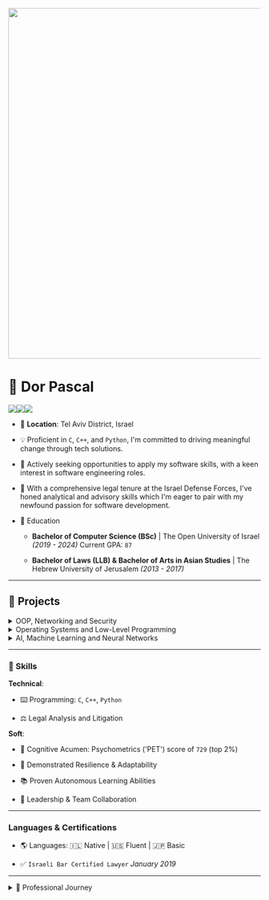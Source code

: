 <p align="center">
  <img src="https://github.com/Dor-sketch/Dor-sketch/assets/138825033/a31afabd-c5fa-4305-b1c8-701e635b1d81". width = 700>
</p>

# 🚀 **Dor Pascal**

[<img src="https://img.shields.io/badge/LinkedIn-0A66C2.svg?style=for-the-badge&logo=LinkedIn&logoColor=white">](https://www.linkedin.com/in/dor-pascal/)[<img src="https://img.shields.io/badge/Gmail-EA4335.svg?style=for-the-badge&logo=Gmail&logoColor=white">](mailto:dor.pascal@gmail.com)[<img src="https://img.shields.io/badge/LeetCode-FFA116.svg?style=for-the-badge&logo=LeetCode&logoColor=white">](https://leetcode.com/Dor-sketch)

* 📌 **Location**: Tel Aviv District, Israel

* 💡 Proficient in `C`, `C++`, and `Python`, I'm committed to driving meaningful change through tech solutions.

* 🎯 Actively seeking opportunities to apply my software skills, with a keen interest in software engineering roles.

* 📘 With a comprehensive legal tenure at the Israel Defense Forces, I've honed analytical and advisory skills which I'm eager to pair with my newfound passion for software development.

* 📜 Education

  * **Bachelor of Computer Science (BSc)** | The Open University of Israel _(2019 - 2024)_ Current GPA: `87`

  * **Bachelor of Laws (LLB) & Bachelor of Arts in Asian Studies** | The Hebrew University of Jerusalem _(2013 - 2017)_

---

## 📂 Projects

<details>
<summary>OOP, Networking and Security</summary>
<table class="projects-table3">
  <tr class="flagship-row">
    <td>

### [🔒 EncryptedTCP](https://github.com/Dor-sketch/EncryptedTCP)

<details>
<summary>More Info</summary>

- 🔍 Developed a secure server-client framework for encrypted real-time communication.

- 📝 This project represents my most significant technical challenge and achievement to date.
</details>

  </td>
  <td>

[<img src="https://github.com/Dor-sketch/Dor-sketch/assets/138825033/c80d14c7-d2f3-4442-a39e-655d7531b579" width="25">](https://isocpp.org/)
[<img src="https://github.com/Dor-sketch/Dor-sketch/assets/138825033/6b5678ec-a104-4cf9-b0fa-dc37e34915a4" width="25">](https://www.python.org/)
[<img src="https://github.com/Dor-sketch/Dor-sketch/assets/138825033/1d649705-9bd2-448d-aa15-af0748c1723a" width="70">](https://www.sqlite.org/index.html)

🏷️ `FlagshipProject⭐`, `C++17`, `RSA`, `AES`, `CryptoPP`, `POSIXSockets`


  </td>
  </tr>
  <tr>
  <td>

### [🌐 Backup Server](https://github.com/Dor-sketch/sec_mmn14)

<details>
<summary>More Info</summary>

- 🔍 Focused on server-client dynamics and efficient file parsing.

- 🎓 Course: _Defensive System-Programming, The Open University of Israel._ Grade: `100`.
</details>

  </td>
  <td>

[<img src="https://github.com/Dor-sketch/Dor-sketch/assets/138825033/c80d14c7-d2f3-4442-a39e-655d7531b579" width="25">](https://isocpp.org/)
[<img src="https://github.com/Dor-sketch/Dor-sketch/assets/138825033/6b5678ec-a104-4cf9-b0fa-dc37e34915a4" width="25">](https://www.python.org/)

🏷️ `ServerClientDynamics`, `spdlog`, `BoostAsio`

  </td>
  </tr>
  <tr>
  <td>

### [🌍 Simulation Earth](https://github.com/Dor-sketch/SimulationEarth)

<details>
<summary>More Info</summary>

- 🔍 A sophisticated simulation of Earth's ecosystems using cellular automata, modeling complex environmental interactions in a 2D grid.

- 🎓 Developed for the "Biological Computation" class at the Open University of Israel, earning a perfect score of `100` in 2024.

- 🌐 Demonstrates dynamic world modeling with real-time visualization and statistical analysis, offering insights into the interconnectedness of environmental factors.

- 🧬 Showcases advanced Python programming techniques, including encapsulation, context managers, and custom Enums for dynamic rule-based logic.

</details>
    </td>
    <td>
     
[<img src="https://github.com/Dor-sketch/Dor-sketch/assets/138825033/6b5678ec-a104-4cf9-b0fa-dc37e34915a4" width="25">](https://www.python.org/)
     
🏷️ `CellularAutomata`, `EnvironmentalSimulation`, `RealTimeVisualization`
    </td>
  </tr>
  <td>

### [⏲️ PsychoTimer](https://github.com/Dor-sketch/PsychoTimer)

<details>
<summary>More Info</summary>

- 🔍 Crafted a dynamic timer simulating real exam conditions, enhanced with voice functionalities.

- 🎓 A personal initiative aiming to recreate and enhance traditional exam environments.
</details>

  </td>
    <td>

[<img src="https://github.com/Dor-sketch/Dor-sketch/assets/138825033/6b5678ec-a104-4cf9-b0fa-dc37e34915a4" width="25">](https://www.python.org/)

🏷️ `VoiceFunctionality`, `MultiThreading`, `CrossPlatform`, `AzureVoiceAPI`
    </td>
    </tr>
    <tr>
    <td>

### [🧙‍♂️ MetaDecorator](https://github.com/Dor-sketch/MetaDecorator)
<details>
<summary>More Info</summary>

- 🔍 A Python script for dynamically injecting decorators into class methods using a metaclass.

- 🎓 Originally started as a course project for _Defensive System-Programming (20937)_ at the Open University of Israel, earning a grade of `100`.

- 🔄 Since then, the code has been extensively modified and improved for greater flexibility and usability.

- 📝 The project demonstrates advanced Python features like metaprogramming and dynamic code execution, making it a unique addition to any software developer's toolkit.

</details>
</td>
<td>
 
[<img src="https://github.com/Dor-sketch/Dor-sketch/assets/138825033/6b5678ec-a104-4cf9-b0fa-dc37e34915a4" width="25">](https://www.python.org/)


🏷️ `Metaprogramming`, `Decorator`, `DynamicCodeExecution`, `CompilerTheory`

  </td>
  </tr>
    <tr>
      <td>

### [📝 Anki-SmartReviewPad](https://github.com/Dor-sketch/Anki-SmartReviewPad)
<details>
<summary>More Info</summary>

- 🔍 A labor of love designed to customize Anki's review interface for a streamlined and enhanced user experience.

- 🎓 This self-driven project showcases a commitment to improving tools I use daily, demonstrating both my technical prowess and dedication to user-centric design.

</details>
    </td>
  <td>
    
[<img src="https://github.com/Dor-sketch/Dor-sketch/assets/138825033/6b5678ec-a104-4cf9-b0fa-dc37e34915a4" width="25">](https://www.python.org/)
[<img src="https://github.com/Dor-sketch/Dor-sketch/assets/138825033/848c2b45-ccee-419f-b44a-d8188d99b2e7" width="25">](https://www.javascript.com/)

🏷️ `DOMManipulation`, `AnkiAPI`, `MathJex`, `AppleScript`, `Hooking`, `Overriding`
  </td>
  </tr>
    <td>

### [🎨 Pixel Art Editor](https://github.com/Dor-sketch/PythonPixelArt)
<details>
<summary>More Info</summary>

- 🔍 A Python-based pixel art editor with a focus on simplicity and creativity, enabling users to create and manipulate pixel art images with ease.

- 🎓 Developed as a passion project to explore the realms of digital art and image processing in Python.

- 🖌️ Features include pixel size adjustment, color palette management, transparency, and history tracking for undo/redo actions.

- 📚 Utilizes advanced programming concepts combined with matplotlib for graphical rendering.

</details>
 </td>
  <td>

[<img src="https://github.com/Dor-sketch/Dor-sketch/assets/138825033/6b5678ec-a104-4cf9-b0fa-dc37e34915a4" width="25">](https://www.python.org/)

🏷️ `ImageProcessing`, `Matplotlib`, `Tkinter`
  </td>
</tr>
    <tr>
      <td>


### [🛡️ Security Demonstrations](https://github.com/Dor-sketch/ASLR-StackSecDemos)

<details>
<summary>More Info</summary>

- 🔍 Detailed exploration of ASLR and stack overflow vulnerabilities.
</details>
  </td>
  <td>
   
[<img src="https://github.com/Dor-sketch/Dor-sketch/assets/138825033/c80d14c7-d2f3-4442-a39e-655d7531b579" width="25">](https://isocpp.org/)
   
🏷️ `ASLR`, `StackOverflowExploit`, `OpenSSL`, `PositionIndependentCode`, `GDB`
  </td>
  </tr>
  <tr>
  <td>

### [👥 USocial](https://github.com/Dor-sketch/sec_mmn11)

<details>
<summary>More Info</summary>

- 🔍 Emphasized on OOP, utilization of smart pointers, and STL containers.

- 🎓 Course: _Defensive System-Programming, The Open University of Israel._ Grade: `96`.

</details>
  </td>
  <td>
   
  [<img src="https://github.com/Dor-sketch/Dor-sketch/assets/138825033/c80d14c7-d2f3-4442-a39e-655d7531b579" width="25">](https://isocpp.org/)
  
🏷️ `OOP`, `C++14`, `STL`, `SmartPointers`, `Valgrind`, `UMLGraph`

  </td>
  </tr>
      <tr>
      <td>
        
### [🚀 LeetCode ToolKit](https://github.com/Dor-sketch/LeetCode-Solutions)
<details>
<summary>More Info</summary>

- 🔍 Solutions, Algorithms & Automated Downloader: A comprehensive toolkit featuring my solutions to LeetCode challenges, with a focus on algorithms and data structures.

- 🤖 Includes an innovative Python script with Selenium WebDriver, automating the download of accepted LeetCode solutions.

- 🎓 An ongoing project that serves as a testament to my problem-solving skills and software engineering acumen as a senior student.

- 📝 The toolkit is systematically organized by difficulty and includes detailed explanations of time and space complexities for each solution, along with a neat directory structure for downloaded solutions.

</details>
  </td>
  <td>

[<img src="https://github.com/Dor-sketch/Dor-sketch/assets/138825033/82ad7fbb-2447-44b4-b4dd-6649883db628" width="25">](https://en.wikipedia.org/wiki/ANSI_C)
[<img src="https://github.com/Dor-sketch/Dor-sketch/assets/138825033/c80d14c7-d2f3-4442-a39e-655d7531b579" width="25">](https://isocpp.org/)
[<img src="https://github.com/Dor-sketch/Dor-sketch/assets/138825033/6b5678ec-a104-4cf9-b0fa-dc37e34915a4" width="25">](https://www.python.org/)

🏷️ `CodingChallenges`, `Automation`, `Selenium`, `WebDriver`
  </td>
  </tr>
</table>
</details>
</details>

<details>
<summary>Operating Systems and Low-Level Programming</summary>
<table class="projects-table1">
  <tr class="flagship-row">
    <td>

  ### [🔧 Assembler](https://github.com/Dor-sketch/openu_course20465_project)
  <details>
  <summary>More Info</summary>

- 🔍 Dive into the intricacies of compiler architectures and the art of translating assembly code with precision.

- 🎓 Pursued as part of the _System Programming Laboratory_ at The Open University of Israel (2022a). Achieved an impressive grade of `98`.

  </details>
  </td>
    <td>    
[<img src="https://github.com/Dor-sketch/Dor-sketch/assets/138825033/82ad7fbb-2447-44b4-b4dd-6649883db628" width="25">](https://en.wikipedia.org/wiki/ANSI_C)
[<img src="https://github.com/Dor-sketch/Dor-sketch/assets/138825033/e5516ea7-8ceb-4c82-8df7-812c365b1180" width="40">](https://en.wikipedia.org/wiki/Assembly_language)
      
🏷️ `Compilers`, `AssemblyCode`, `ANSIC`, `32bit`, `Binary-files`
    </td>
    </tr>
    <tr>
  <td>

### [📞 XV6 'ps' Syscall Implementation](https://github.com/Dor-sketch/xv6-ps-implementation)

<details>
<summary>More Info</summary>

- 🔍 An enhancement of the XV6 operating system with a custom 'ps' system call, crafted for the Operating Systems course at the Open University of Israel.

- 📝 Key modifications include `ps.c` for user-space interface, updates in `user.h`, `proc.c`, `sysproc.c`, `Usys.S`, `syscall.c`, and `defs.h` for seamless integration of the new system call.

- 🚀 Execution Flow: Initiated from user space, this system call delves into kernel-level execution to provide process state information.

- 📊 Usage Guidelines: Invoke the `ps` command in the XV6 shell to view real-time process information.

- 🌟 Testing & Compliance: Assigned syscall number 192; underwent rigorous tests for functionality, security, and stability.

- 💡 Reflections: A blend of academic learning and practical application, culminating in a score of 98/100.

</details>
  </td>
  <td>
    
[<img src="https://github.com/Dor-sketch/Dor-sketch/assets/138825033/82ad7fbb-2447-44b4-b4dd-6649883db628" width="25">](https://en.wikipedia.org/wiki/Xv6)
[<img src="https://github.com/Dor-sketch/Dor-sketch/assets/138825033/e5516ea7-8ceb-4c82-8df7-812c365b1180" width="40">](https://en.wikipedia.org/wiki/Assembly_language)

🏷️ `Operating Systems`, `System Calls`, `XV6`, `Kernel Programming`
  </td>
  </tr>
    <tr>
      <td>

### [🔢 ComplexCalculatorC](https://github.com/Dor-sketch/ComplexCalculatorC)
<details>
<summary>More Info</summary>

- 🔍 A C program designed for complex number calculations, showcasing modular programming and efficient parsing techniques.

- 🌟 Features include operations like addition, subtraction, multiplication, and absolute value calculations on complex numbers.

- 🎓 Developed as a part of the _System Programming Laboratory_ course at The Open University of Israel, scoring a `98`.

- 💡 Emphasizes user-friendly interaction with a command-line interface for easy input and manipulation of complex numbers.

- 🛠️ The project demonstrates a deep understanding of complex mathematical concepts, implemented in ANSI C.

</details>
  </td>
  <td>
    
[<img src="https://github.com/Dor-sketch/Dor-sketch/assets/138825033/82ad7fbb-2447-44b4-b4dd-6649883db628" width="25">](https://en.wikipedia.org/wiki/ANSI_C)

🏷️ `Math`, `ModularProgramming`, `ANSIC`, `Parsing`, `Pipeline`
</td>
</tr>
<tr>
  <td>

### [💾 Embedded C Concepts](https://github.com/Dor-sketch/CBits)
<details>
<summary>More Info</summary>

- 🔍 **CBits:** This C-based program suite in the repository is a comprehensive exploration of various embedded C concepts including bit manipulation, memory management, multi-threading, and system call implementation within the xv6 operating system environment. 

- 🌟 **Key Features:**

  - **Advanced Bit-Level Operations:** Offers sophisticated techniques for bit manipulation, crucial for performance optimization in low-level programming.

  - **Custom Memory Management:** Features a custom implementation of `malloc` and `free` functions, demonstrating memory alignment techniques.

  - **Inter-Process Communication:** Includes the PingPong program, showcasing IPC using UNIX pipes in xv6.

  - **Multi-threading with POSIX Threads:** Demonstrates concurrent programming using POSIX threads for operations on shared resources.

  - **Custom System Call Integration:** Illustrates the creation and integration of a custom `ps` system call within the xv6 kernel.

  - **In-Depth xv6 Kernel Exploration:** Provides insights into the structure and functionalities of the xv6 kernel.

- 🎓 **Educational and Practical Application:** This repository is a valuable educational tool designed for an in-depth study of Operating Systems and low-level programming. It provides practical examples and exercises for students and enthusiasts to learn kernel-level programming and understand system-level interactions in C.

- 💡 **Practical Low-Level System Interactions:** The repository offers a hands-on experience with manipulating bits, customizing system calls, and understanding memory management in C. It's a valuable guide for understanding the interaction between software and hardware at the system level.

- 🛠️ **Resource for System-Level Programming:** An essential resource for anyone looking to deepen their understanding of system-level programming in C. It's particularly useful for educators and learners in computer science, focusing on operating systems, kernel development, and low-level programming techniques.

</details>
  </td>
    <td>
      
[<img src="https://github.com/Dor-sketch/Dor-sketch/assets/138825033/82ad7fbb-2447-44b4-b4dd-6649883db628" width="25">](https://en.wikipedia.org/wiki/ANSI_C)

🏷️ `BitManipulation`, `SystemCalls`, `xv6`, `Virtual Table`
  </td>
</tr>
  <tr>
    <td>

### [🧮 MIPS Assembly Collection](https://github.com/Dor-sketch/openu_course20471_asm)
<details>
<summary>More Info</summary>

- 🔍 A collection of MIPS assembly language programs, including `q2` and `q3`, which were part of my coursework for the Computer Organization course (20471) at the Open University of Israel and earned a perfect score of `100`. The program `SumAndConvertInput` was a personal project that extended `q2` to handle user input and delve deeper into assembly programming.

- 📚 The collection serves as an excellent resource for understanding assembly language, demonstrating practical applications in number systems, string manipulation, and linked list operations.

- 🌟 Each program reflects a thorough grasp of assembly language principles, showcasing both academic rigor and personal exploration in programming.

</details>
  </td>
    <td>
    
[<img src="https://github.com/Dor-sketch/Dor-sketch/assets/138825033/e5516ea7-8ceb-4c82-8df7-812c365b1180" width="40">](https://en.wikipedia.org/wiki/Assembly_language)

🏷️ `MIPS`, `Number Systems`, `String Manipulation`, `Linked List`
  </td>
  </tr>
  
  <tr>
  <td>
</table>
</details>
</details>

<details>
<summary>AI, Machine Learning and Neural Networks</summary>
<table class="projects-table5">
  <tr class="flagship-row">
    <td>
      
  ### [🧬 GameOfLifeAI](https://github.com/Dor-sketch/GameOfLifeAI)  
  <details>
  <summary>More Info</summary>

- 🔍 A repository showcasing the application of genetic algorithms to Conway's Game of Life, exploring various configurations and optimization strategies.

- 🧬 Implements genetic algorithms for evolving initial configurations, resulting in diverse and stable patterns over generations.

- 📈 Insights into algorithm performance and behavior, including optimal parameters and notable patterns observed during execution.

- 🛠️ Utilizes C++ for efficient simulation and exploration of cellular automata behavior.
  
  </details>
    </td>
    <td>
      
    [<img src="https://github.com/Dor-sketch/Dor-sketch/assets/138825033/c80d14c7-d2f3-4442-a39e-655d7531b579" width="25">](https://isocpp.org/)
    [<img src="https://github.com/Dor-sketch/Dor-sketch/assets/138825033/47888b5b-b42a-41da-abd9-d5b9713bbf0f" width="25">](https://www.gtk.org/)
    [<img src="https://github.com/Dor-sketch/Dor-sketch/assets/138825033/1bdf14d9-9256-4492-905f-e5686cec4f02" width="25">](https://en.wikipedia.org/wiki/CSS)


    🏷️ `GeneticAlgorithms`, `Optimization`, `EvolutionaryAlgorithm`, `Gtk3`, `CSS`
    </td>
  </tr>
  <tr>
  <td>

### [🌸 IrisNetRBM](https://github.com/Dor-sketch/IrisNetRBM)
<details>
<summary>More Info</summary>

- 🔍 An advanced implementation of Restricted Boltzmann Machines (RBM) for the classification of the Iris dataset, demonstrating the potential of generative learning in machine learning and AI.

- 🌐 Features a custom-built RBM model using Python and NumPy, without reliance on external libraries, emphasizing the project's focus on understanding and applying core machine learning principles.

- 🎨 Includes a user-friendly GUI application for easy interaction with the model, facilitating dataset management, model training, and visualization of learning progress.

- 📚 Part of a project for the Biological Computation course at the Open University of Israel, showcasing practical applications of RBMs in classifying complex datasets.

</details>
  </td>
  <td>

[<img src="https://github.com/Dor-sketch/Dor-sketch/assets/138825033/6b5678ec-a104-4cf9-b0fa-dc37e34915a4" width="25">](https://www.python.org/)

🏷️ `RBM`, `GenerativeLearning`, `MachineLearning`, `Python`, `NumPy`
  </td>
</tr>
    <tr>
      <td>

### [🌳 Learning Decision Trees](https://github.com/Dor-sketch/DecisionTreeAI)
<details>
<summary>More Info</summary>

- 🔍 A comprehensive Python implementation of decision trees, aimed at understanding and applying machine learning and AI principles.

- 🌱 Converts Java-based algorithm to Python, maintaining the original structure and interface while achieving a perfect score in AI coursework.

- 📊 Features practical examples, including tennis and loans datasets, to demonstrate the algorithm's versatility and accuracy.

- 🛠️ Offers an in-depth look into algorithmic enhancements, data instance management, and dataset challenges, providing a rich learning resource.

</details>
  </td>
  <td>

[<img src="https://github.com/Dor-sketch/Dor-sketch/assets/138825033/6b5678ec-a104-4cf9-b0fa-dc37e34915a4" width="25">](https://www.python.org/)

🏷️ `DecisionTrees`, `DataScience`, `Information-gain`, `Entropy`, `NetworkX`
  </td>
  </tr>
  <tr>
  <td>

### [🧠 HopfieldNetCore](https://github.com/Dor-sketch/HopfieldNetCore)
<details>
<summary>More Info</summary>

- 🔍 An interactive GUI for visualizing and experimenting with Hopfield networks, a type of recurrent neural network used for associative memory.

- 📊 Features real-time manipulation of neuron states, dynamic visualization of network states, and the ability to store and retrieve patterns.

- 📚 Incorporates a range of tools and functionalities like pattern addition, state reset, energy calculation, and more, providing a comprehensive understanding of Hopfield networks.

- 🧬 Designed to offer educational insights into neural network dynamics, allowing users to explore concepts such as energy landscapes, convergence, and pattern stability.

</details>
</td>
<td>

[<img src="https://github.com/Dor-sketch/Dor-sketch/assets/138825033/6b5678ec-a104-4cf9-b0fa-dc37e34915a4" width="25">](https://www.python.org/)

🏷️ `HopfieldNetwork`, `NeuralNetworks`, `Matplotlib`, `NetworkX`
</td>
</tr>
  <tr>
    <td>

### [💡 PerceptualBinaryClassifier](https://github.com/Dor-sketch/PerceptualBinaryClassifier)
<details>
<summary>More Info</summary>

- 🔍 Implements a neural network of two single-layer perceptrons for classifying 21-digit binary numbers based on the count of 'ones'.

- 🧠 Showcases fundamental concepts of perceptron-based classification including weight initialization, prediction, training, and plotting decision boundaries.

- 🖥️ Features an interactive GUI for easy interaction, prediction, and visualization of the perceptron classifier.

- 📚 A demonstration of practical machine learning algorithms application, part of my software engineering portfolio.

</details>
  </td>
    <td>

[<img src="https://github.com/Dor-sketch/Dor-sketch/assets/138825033/6b5678ec-a104-4cf9-b0fa-dc37e34915a4" width="25">](https://www.python.org/)

🏷️ `NeuralNetworks`, `Perceptron`, `BinaryClassification`, `Numpy`
    </td>
  </tr>
  <tr>
    <td>

### [🎱 AI-8Puzzle](https://github.com/Dor-sketch/AI8Puzzle)
<details>
<summary>More Info</summary>

- 🔍 A thorough examination of AI search algorithms through the lens of the classic `8-Puzzle` problem. Implements `BFS`, `IDDFS`, `GBFS`, and `A*` search algorithms alongside a custom heuristic for `A*` and `GBFS`.

- 🎓 Originally developed for the **20551 Introduction to Artificial Intelligence** course at the *Open University of Israel*, achieving a perfect score.

- 🚀 Features both a user-friendly GUI and a command-line interface, making it accessible for a wide range of users.

- 📝 The project not only showcases algorithmic problem-solving skills but also serves as a practical reference for understanding and applying AI search algorithms.

</details>
  </td>
    <td>

[<img src="https://github.com/Dor-sketch/Dor-sketch/assets/138825033/6b5678ec-a104-4cf9-b0fa-dc37e34915a4" width="25">](https://www.python.org/)

🏷️ `SearchAlgorithms`, `BFS`, `DFS`, `DDFS`, `UCS`, `GBFS`, `OOP`
  </td>
  </tr>
  <tr>
    <td>
      
  ### [🔬 CrossFinder](https://github.com/Dor-sketch/CrossFinder)
<details>
<summary>More Info</summary>

- 🔍 CrossFinder is a unique variant of Conway's Game of Life, focused on identifying and transforming cross shapes within a grid. It introduces innovative states and rules to detect and interact with these patterns dynamically.

- 🧩 Tailored for the "Biological Computation" course at the Open University of Israel, this project addresses problem 28 from the book **Biological Computation** by Ehud Lamm and Ron Unger, showcasing the application of computational concepts to biological problems.

- 🌟 Achieved a perfect score for its ingenuity in problem-solving and its ability to merge computational principles with biological insights.

- 🛠️ The program is a fusion of creativity and technical skill, demonstrating advanced algorithmic thinking and offering a new perspective on cellular automata.

</details>
  </td>
    <td>
  
[<img src="https://github.com/Dor-sketch/Dor-sketch/assets/138825033/6b5678ec-a104-4cf9-b0fa-dc37e34915a4" width="25">](https://www.python.org/)

🏷️ `CellularAutomata`, `CrossPatternDetection`, `Python`, `Numpy`, `Matplotlib`
  </td>
  </tr>
    <tr>
    <td>
      
### [👾 Deep Dark Blue Mini Max](https://github.com/Dor-sketch/DeepDarkBlueMiniMax)
<details>
<summary>More Info</summary>

- 🔍 **Minimax Algorithm & Strategy Visualization**: This project showcases a strategic stone-taking game against a computer, utilizing the minimax algorithm for decision making and NetworkX for visualizing the strategy tree.

- 📈 **Graph Theory Application**: Through NetworkX, the project demonstrates an advanced application of graph theory in visualizing decision trees, aiding in understanding the algorithm's decision-making process.

- 🤖 **Interactive Gameplay with Tkinter**: Incorporates Tkinter for the GUI, providing an interactive platform for gameplay and algorithm visualization.

- 🎓 **Educational Tool**: Serves as an educational tool for understanding minimax algorithms and their applications in game theory and AI.

- 📝 **Comprehensive Documentation**: Includes detailed explanations of the algorithm, code comments, and a guide on running the game and visualizing the strategy tree.

</details>
</td>
<td>
  
[<img src="https://github.com/Dor-sketch/Dor-sketch/assets/138825033/6b5678ec-a104-4cf9-b0fa-dc37e34915a4" width="25">](https://www.python.org/)

🏷️ `MinimaxAlgorithm`, `Trees`, `TkinterGUI`, `NetworkX`, `Backtracking`, `GameTheory`
</td>
</tr>
<tr>
    <td>

### [🧩 AlphaSudokuGo](https://github.com/Dor-sketch/AlphaSudokuGo)
<details>
<summary>More Info</summary>

- 🔍 **Advanced AI Techniques**: Employs constraint satisfaction and backtracking algorithms, alongside AI strategies, to efficiently solve Sudoku puzzles of any difficulty.

- 🤖 **Interactive GUI Experience**: Features an interactive GTK5 GUI, allowing users to seamlessly input puzzles, visualize the solving process in real time, and engage with the solver in an intuitive manner.

- 🚀 **C++ and Qt Integration**: Demonstrates the power of C++ for core algorithm implementation, enhanced with a modern Qt interface for a user-friendly experience.

- 🎓 **Educational Insight**: Provides a unique opportunity to explore advanced algorithmic and AI concepts through the lens of Sudoku solving, making it an excellent tool for learning and experimentation.

- 📝 **Open Source Collaboration**: Encourages contributions and is designed as an open-source project to foster community involvement and continuous improvement.

</details>
  </td>
  <td>

[<img src="https://github.com/Dor-sketch/Dor-sketch/assets/138825033/c80d14c7-d2f3-4442-a39e-655d7531b579" width="25">](https://isocpp.org/)
[<img src="https://github.com/Dor-sketch/Dor-sketch/assets/138825033/65393401-9274-49bd-b721-c8c0d4ab335b" width="25">](https://en.wikipedia.org/wiki/Qt_(software))
[<img src="https://github.com/Dor-sketch/Dor-sketch/assets/138825033/1bdf14d9-9256-4492-905f-e5686cec4f02" width="25">](https://en.wikipedia.org/wiki/CSS)


🏷️ `ConstraintSatisfaction`, `CSP`, `AI`, `Qt5`, `Propagation`, `AC-3`
  </td>
</tr>
</table>
</details>
</details>

---

### 🤸 Skills

**Technical**:

- :keyboard: Programming: `C`, `C++`, `Python`

- :balance_scale: Legal Analysis and Litigation

**Soft**:

- 🧠 Cognitive Acumen: Psychometrics ('PET') score of `729` (top 2%)

- 💪 Demonstrated Resilience & Adaptability

- :books: Proven Autonomous Learning Abilities

- :handshake: Leadership & Team Collaboration

---

### Languages & Certifications

- 🌎 Languages: 🇮🇱 Native | 🇺🇸 Fluent | 🇯🇵 Basic

- ✅ `Israeli Bar Certified Lawyer` *January 2019*

---

<details>
<summary>💼 Professional Journey</summary>

- **Legal Advisor to the Human Resources Directorate**, Israel Defense Forces _(Oct 2020 - Apr 2023)_
  - Offered guidance to personnel on complex legal issues.

- **Legal Advisor to the IDF Civilian Personnel Employment Center**, Israel Defense Forces _(May 2019 - Sep 2020)_
  - Provided legal consultations on labor laws and employment regulations.

- **Aide to the Spokesperson for Legal Affairs**, Israel Defense Forces _(Sep 2017 - Apr 2019)_
  - Managed media relations and created press briefings.

</details>

